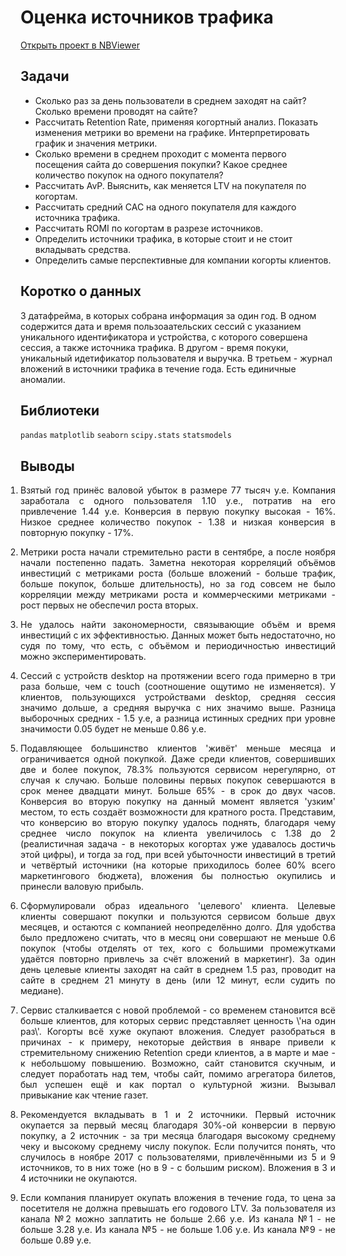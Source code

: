 # Оценка источников трафика
[Открыть проект в NBViewer](https://nbviewer.jupyter.org/github/Artemii-Kravtsov/thousands-of-hours/blob/master/6.%20%D0%9E%D1%86%D0%B5%D0%BD%D0%BA%D0%B0%20%D0%B8%D1%81%D1%82%D0%BE%D1%87%D0%BD%D0%B8%D0%BA%D0%BE%D0%B2%20%D1%82%D1%80%D0%B0%D1%84%D0%B8%D0%BA%D0%B0/6_web_analytics_of_ticket_service.ipynb)
<br>

## Задачи 
- Сколько раз за день пользователи в среднем заходят на сайт? Сколько времени проводят на сайте? 
- Рассчитать Retention Rate, применяя когортный анализ. Показать изменения метрики во времени на графике. Интерпретировать график и значения метрики.
- Сколько времени в среднем проходит с момента первого посещения сайта до совершения покупки? Какое среднее количество покупок на одного покупателя?
- Рассчитать AvP. Выяснить, как меняется LTV на покупателя по когортам.
- Рассчитать средний CAC на одного покупателя для каждого источника трафика.
- Рассчитать ROMI по когортам в разрезе источников.
- Определить источники трафика, в которые стоит и не стоит вкладывать средства.
- Определить самые перспективные для компании когорты клиентов.


## Коротко о данных 
3 датафрейма, в которых собрана информация за один год. В одном содержится дата и время пользоаательских сессий с указанием уникального идентификатора и устройства, с которого совершена сессия, а также источника трафика. В другом - время покуки, уникальный идетификатор пользователя и выручка. В третьем - журнал вложений в источники трафика в течение года. Есть единичные аномалии.


## Библиотеки 
`pandas` `matplotlib` `seaborn` `scipy.stats` `statsmodels`


## Выводы
<ol style="padding-left: 0px;"><li><p align="justify">Взятый год принёс валовой убыток в размере 77 тысяч у.е. Компания заработала с одного пользователя 1.10 у.е., потратив на его привлечение 1.44 у.е. Конверсия в первую покупку высокая - 16%. Низкое среднее количество покупок - 1.38 и низкая конверсия в повторную покупку - 17%.</p></li><li><p align="justify">Метрики роста начали стремительно расти в сентябре, а после ноября начали постепенно падать. Заметна некоторая корреляций объёмов инвестиций с метриками роста (больше вложений - больше трафик, больше покупок, больше длительность), но за год совсем не было корреляции между метриками роста и коммерческими метриками - рост первых не обеспечил роста вторых.</p></li><li><p align="justify">Не удалось найти закономерности, связывающие объём и время инвестиций с их эффективностью. Данных может быть недостаточно, но судя по тому, что есть, с объёмом и периодичностью инвестиций можно экспериментировать.</p></li><li><p align="justify">Сессий с устройств desktop на протяжении всего года примерно в три раза больше, чем с touch (соотношение ощутимо не изменяется). У клиентов, пользующихся устройствами desktop, средняя сессия значимо дольше, а средняя выручка с них значимо выше. Разница выборочных средних - 1.5 у.е, а разница истинных средних при уровне значимости 0.05 будет не меньше 0.86 у.е.</p></li><li><p align="justify">Подавляющее большинство клиентов 'живёт' меньше месяца и ограничивается одной покупкой. Даже среди клиентов, совершивших две и более покупок, 78.3% пользуются сервисом нерегулярно, от случая к случаю. Больше половины первых покупок севершаются в срок менее двадцати минут. Больше 65% - в срок до двух часов. Конверсия во вторую покупку на данный момент является 'узким' местом, то есть создаёт возможности для кратного роста. Представим, что конверсию во вторую покупку удалось поднять, благодаря чему среднее число покупок на клиента увеличилось с 1.38 до 2 (реалистичная задача - в некоторых когортах уже удавалось достичь этой цифры), и тогда за год, при всей убыточности инвестиций в третий и четвёртый источники (на которые приходилось более 60% всего маркетингового бюджета), вложения бы полностью окупились и принесли валовую прибыль.</p></li><li><p align="justify">Сформулировали образ идеального 'целевого' клиента. Целевые клиенты совершают покупки и пользуются сервисом больше двух месяцев, и остаются с компанией неопределённо долго. Для удобства было предложено считать, что в месяц они совершают не меньше 0.6 покупок (чтобы отделять от тех, кого с большими промежутками удаётся повторно привлечь за счёт вложений в маркетинг). За один день целевые клиенты заходят на сайт в среднем 1.5 раз, проводит на сайте в среднем 21 минуту в день (или 12 минут, если судить по медиане).</p></li><li><p align="justify">Сервис сталкивается с новой проблемой - со временем становится всё больше клиентов, для которых сервис представляет ценность \'на один раз\'. Когорты всё хуже окупают вложения. Следует разобраться в причинах - к примеру, некоторые действия в январе привели к стремительному снижению Retention среди клиентов, а в марте и мае - к небольшому повышению. Возможно, сайт становится скучным, и следует поработать над тем, чтобы сайт, помимо агрегатора билетов, был успешен ещё и как портал о культурной жизни. Вызывал привыкание как чтение газет.</p></li><li><p align="justify">Рекомендуется вкладывать в 1 и 2 источники. Первый источник окупается за первый месяц благодаря 30%-ой конверсии в первую покупку, а 2 источник - за три месяца благодаря высокому среднему чеку и высокому среднему числу покупок. Если получится понять, что случилось в ноябре 2017 с пользователями, привлечёнными из 5 и 9 источников, то в них тоже (но в 9 - с большим риском). Вложения в 3 и 4 источники не окупаются.</p></li><li><p align="justify">Если компания планирует окупать вложения в течение года, то цена за посетителя не должна превышать его годового LTV. За пользователя из канала №2 можно заплатить не больше 2.66 у.е. Из канала №1 - не больше 3.28 у.е. Из канала №5 - не больше 1.06 у.е. Из канала №9 - не больше 0.89 у.е.</p></li></ol>
